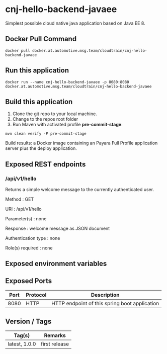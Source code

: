 # cnj-hello-backend-javaee

Simplest possible cloud native java application based on Java EE 8.

## Docker Pull Command
`docker pull docker.at.automotive.msg.team/cloudtrain/cnj-hello-backend-javaee`

## Run this application 

``` 
docker run --name cnj-hello-backend-javaee -p 8080:8080 docker.at.automotive.msg.team/cloudtrain/cnj-hello-backend-javaee
```

## Build this application 

1. Clone the git repo to your local machine.
1. Change to the repos root folder
1. Run Maven with activated profile __pre-commit-stage__: 

``` 
mvn clean verify -P pre-commit-stage
```

Build results: a Docker image containing an Payara Full Profile application server plus the deploy application.

## Exposed REST endpoints

### /api/v1/hello

Returns a simple welcome message to the currently authenticated user.

Method
: GET

URI
: /api/v1/hello

Parameter(s)
: none

Response
: welcome message as JSON document

Authentication type
: none

Role(s) required
: none


## Exposed environment variables

## Exposed Ports

| Port | Protocol | Description |
| --- | --- | --- |
| 8080 | HTTP | HTTP endpoint of this spring boot application | 
 
## Version / Tags

| Tag(s) | Remarks |
| --- | --- |
| latest, 1.0.0 | first release |
